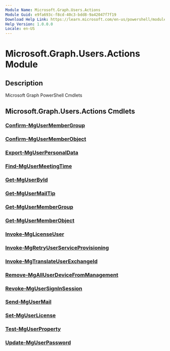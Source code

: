 ```yaml
---
Module Name: Microsoft.Graph.Users.Actions
Module Guid: e9fa693c-f8cd-40c3-bdd8-9a42047f7f19
Download Help Link: https://learn.microsoft.com/en-us/powershell/module/microsoft.graph.users.actions/?view=graph-powershell-1.0
Help Version: 1.0.0.0
Locale: en-US
---
```


# Microsoft.Graph.Users.Actions Module
## Description
Microsoft Graph PowerShell Cmdlets

## Microsoft.Graph.Users.Actions Cmdlets
### [Confirm-MgUserMemberGroup](Confirm-MgUserMemberGroup.md)

### [Confirm-MgUserMemberObject](Confirm-MgUserMemberObject.md)

### [Export-MgUserPersonalData](Export-MgUserPersonalData.md)

### [Find-MgUserMeetingTime](Find-MgUserMeetingTime.md)

### [Get-MgUserById](Get-MgUserById.md)

### [Get-MgUserMailTip](Get-MgUserMailTip.md)

### [Get-MgUserMemberGroup](Get-MgUserMemberGroup.md)

### [Get-MgUserMemberObject](Get-MgUserMemberObject.md)

### [Invoke-MgLicenseUser](Invoke-MgLicenseUser.md)

### [Invoke-MgRetryUserServiceProvisioning](Invoke-MgRetryUserServiceProvisioning.md)

### [Invoke-MgTranslateUserExchangeId](Invoke-MgTranslateUserExchangeId.md)

### [Remove-MgAllUserDeviceFromManagement](Remove-MgAllUserDeviceFromManagement.md)

### [Revoke-MgUserSignInSession](Revoke-MgUserSignInSession.md)

### [Send-MgUserMail](Send-MgUserMail.md)

### [Set-MgUserLicense](Set-MgUserLicense.md)

### [Test-MgUserProperty](Test-MgUserProperty.md)

### [Update-MgUserPassword](Update-MgUserPassword.md)

